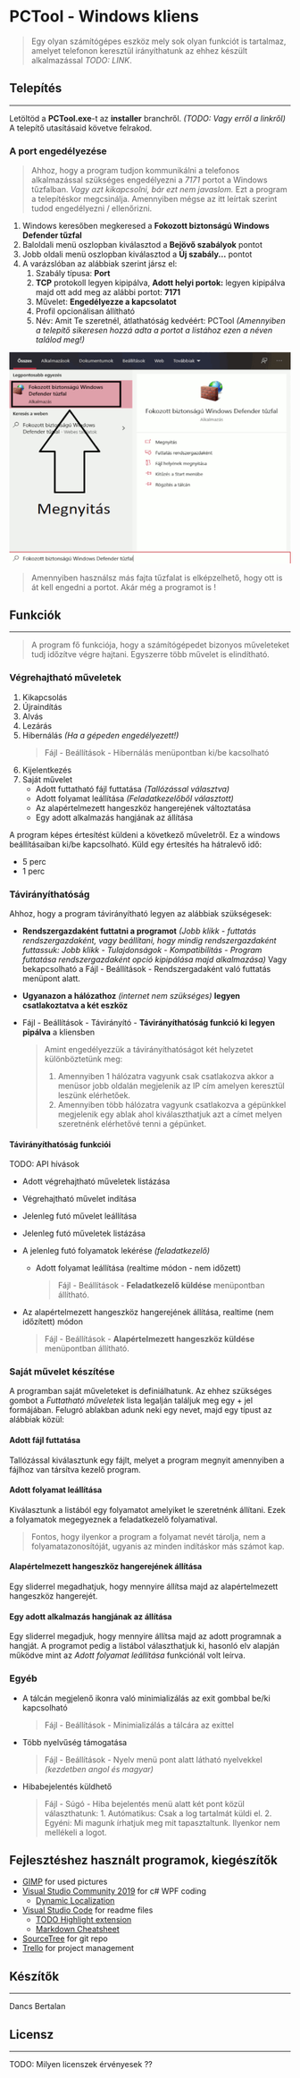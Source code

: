 # **PCTool - Windows kliens**
> Egy olyan számítógépes eszköz mely sok olyan funkciót is tartalmaz, amelyet telefonon keresztül irányíthatunk az ehhez készült alkalmazással *TODO: LINK*. 

## Telepítés
************

Letöltöd a **PCTool.exe**-t az **installer** branchről. *(TODO: Vagy erről a linkről)* A telepítő utasításaid követve felrakod.

### A port engedélyezése
> Ahhoz, hogy a program tudjon kommunikálni a telefonos alkalmazással szükséges engedélyezni a *7171* portot a Windows tűzfalban. *Vagy azt kikapcsolni, bár ezt nem javaslom.*
Ezt a program a telepítéskor megcsinálja. Amennyiben mégse az itt leírtak szerint tudod engedélyezni / ellenőrizni.

1. Windows keresőben megkeresed a **Fokozott biztonságú Windows Defender tűzfal**
2. Baloldali menü oszlopban kiválasztod a **Bejövő szabályok** pontot
3. Jobb oldali menü oszlopban kiválasztod a **Új szabály...** pontot
4. A varázslóban az alábbiak szerint jársz el:
    1. Szabály típusa: **Port**
    2. **TCP** protokoll legyen kipipálva, **Adott helyi portok:** legyen kipipálva majd ott add meg az alábbi portot: **7171**
    3. Művelet: **Engedélyezze a kapcsolatot**
    4. Profil opcionálisan állítható
    5. Név: Amit Te szeretnél, átlathatóság kedvéért: PCTool *(Amennyiben a telepítő sikeresen hozzá adta a portot a listához ezen a néven találod meg!)*

![](Firewall_HU.gif)

> Amennyiben használsz más fajta tűzfalat is elképzelhető, hogy ott is át kell engedni a portot. Akár még a programot is !

## Funkciók
************
> A program fő funkciója, hogy a számítógépedet bizonyos műveleteket tudj időzítve végre hajtani. Egyszerre több művelet is elindítható.

### Végrehajtható műveletek

1. Kikapcsolás
2. Újraindítás
3. Alvás
4. Lezárás
5. Hibernálás *(Ha a gépeden engedélyezett!)*
    > Fájl - Beállítások - Hibernálás menüpontban ki/be kacsolható
6. Kijelentkezés
7. Saját művelet
    * Adott futtatható fájl futtatása *(Tallózással választva)*
    * Adott folyamat leállítása *(Feladatkezelőből választott)*
    * Az alapértelmezett hangeszköz hangerejének változtatása
    * Egy adott alkalmazás hangjának az állítása 

A program képes értesítést küldeni a következő műveletről. Ez a windows beállításaiban ki/be kapcsolható.
Küld egy értesítés ha hátralevő idő:
* 5 perc
* 1 perc

### Távirányíthatóság

Ahhoz, hogy a program távirányítható legyen az alábbiak szükségesek:

* **Rendszergazdaként futtatni a programot** *(Jobb klikk - futtatás rendszergazdaként, vagy beállítani, hogy mindig rendszergazdaként futtassuk: Jobb klikk - Tulajdonságok - Kompatibilitás - Program futtatása rendszergazdaként opció kipipálása majd alkalmazása)*
Vagy bekapcsolható a Fájl - Beállítások - Rendszergadaként való futtatás menüpont alatt.
* **Ugyanazon a hálózathoz** *(internet nem szükséges)* **legyen csatlakoztatva a két eszköz**
* Fájl - Beállítások - Távirányító - **Távirányíthatóság funkció ki legyen pipálva** a kliensben

    > Amint engedélyezzük a távirányíthatóságot két helyzetet különböztetünk meg:
    > 1. Amennyiben 1 hálózatra vagyunk csak csatlakozva akkor a menüsor jobb oldalán megjelenik az IP cím amelyen keresztül leszünk elérhetőek.
    > 2. Amennyiben több hálózatra vagyunk csatlakozva a gépünkkel megjelenik egy ablak ahol kiválaszthatjuk azt a címet melyen szeretnénk elérhetővé tenni a gépünket. 

#### Távirányíthatóság funkciói 
TODO: API hívások

* Adott végrehajtható műveletek listázása
* Végrehajtható művelet indítása
* Jelenleg futó művelet leállítása
* Jelenleg futó műveletek listázása
* A jelenleg futó folyamatok lekérése *(feladatkezelő)*
    * Adott folyamat leállítása (realtime módon - nem időzett)
    
        > Fájl - Beállítások - **Feladatkezelő küldése** menüpontban állítható.   
        
* Az alapértelmezett hangeszköz hangerejének állítása, realtime (nem időzített) módon

    > Fájl - Beállítások - **Alapértelmezett hangeszköz küldése** menüpontban állítható.

### Saját művelet készítése
A programban saját műveleteket is definiálhatunk. Az ehhez szükséges gombot a *Futtatható műveletek* lista legalján találjuk meg egy + jel formájában.
Felugró ablakban adunk neki egy nevet, majd egy típust az alábbiak közül:

#### Adott fájl futtatása
Tallózással kiválasztunk egy fájlt, melyet a program megnyit amennyiben a fájlhoz van társítva kezelő program.

#### Adott folyamat leállítása
Kiválasztunk a listából egy folyamatot amelyiket le szeretnénk állítani. Ezek a folyamatok megegyeznek a feladatkezelő folyamatival.
>Fontos, hogy ilyenkor a program a folyamat nevét tárolja, nem a folyamatazonosítóját, ugyanis az minden indításkor más számot kap.

#### Alapértelmezett hangeszköz hangerejének állítása
Egy sliderrel megadhatjuk, hogy mennyire állítsa majd az alapértelmezett hangeszköz hangerejét.

#### Egy adott alkalmazás hangjának az állítása 
Egy sliderrel megadjuk, hogy mennyire állítsa majd az adott programnak a hangját.
A programot pedig a listábol választhatjuk ki, hasonló elv alapján működve mint az *Adott folyamat leállítása* funkciónál volt leírva.

### Egyéb
* A tálcán megjelenő ikonra való minimializálás az exit gombbal be/ki kapcsolható
    > Fájl - Beállítások - Minimializálás a tálcára az exittel
* Több nyelvűség támogatása
    > Fájl - Beállítások - Nyelv menü pont alatt látható nyelvekkel *(kezdetben angol és magyar)*
* Hibabejelentés küldhető
    > Fájl - Súgó - Hiba bejelentés menü alatt két pont közül választhatunk:
        1. Autómatikus: Csak a log tartalmát küldi el.
        2. Egyéni: Mi magunk írhatjuk meg mit tapasztaltunk. Ilyenkor nem mellékeli a logot.

## Fejlesztéshez használt programok, kiegészítők
* [GIMP](https://www.gimp.org/) for used pictures
* [Visual Studio Community 2019](https://visualstudio.microsoft.com/vs/) for c# WPF coding
    * [Dynamic Localization](https://stackoverflow.com/questions/50292087/dynamic-localized-wpf-application-with-resource-files/50292715)
* [Visual Studio Code](https://code.visualstudio.com/) for readme files
    * [TODO Highlight extension](https://marketplace.visualstudio.com/items?itemName=wayou.vscode-todo-highlight)
    * [Markdown Cheatsheet](https://github.com/adam-p/markdown-here/wiki/Markdown-Cheatsheet#links)
* [SourceTree](https://www.sourcetreeapp.com/) for git repo
* [Trello](https://trello.com/) for project management

## Készítők
************
Dancs Bertalan 

## Licensz
************

TODO: Milyen licenszek érvényesek ??